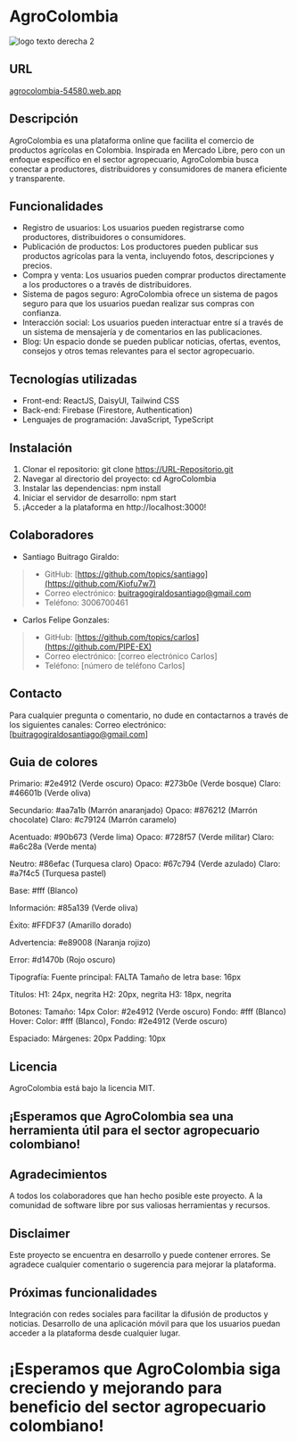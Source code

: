 # AgroColombia
![logo texto derecha 2](https://github.com/academia-geek/demo-day-projects-agrocolombia/assets/117487196/f2ab5157-9777-4cd2-9be1-84e7a92b5aca)

## URL
[agrocolombia-54580.web.app](https://agrocolombia-54580.web.app)

## Descripción
AgroColombia es una plataforma online que facilita el comercio de productos agrícolas en Colombia. Inspirada en Mercado Libre, pero con un enfoque específico en el sector agropecuario, AgroColombia busca conectar a productores, distribuidores y consumidores de manera eficiente y transparente.

## Funcionalidades
- Registro de usuarios: Los usuarios pueden registrarse como productores, distribuidores o consumidores.
- Publicación de productos: Los productores pueden publicar sus productos agrícolas para la venta, incluyendo fotos, descripciones y precios.
- Compra y venta: Los usuarios pueden comprar productos directamente a los productores o a través de distribuidores.
- Sistema de pagos seguro: AgroColombia ofrece un sistema de pagos seguro para que los usuarios puedan realizar sus compras con confianza.
- Interacción social: Los usuarios pueden interactuar entre sí a través de un sistema de mensajería y de comentarios en las publicaciones.
- Blog: Un espacio donde se pueden publicar noticias, ofertas, eventos, consejos y otros temas relevantes para el sector agropecuario.

## Tecnologías utilizadas
- Front-end: ReactJS, DaisyUI, Tailwind CSS
- Back-end: Firebase (Firestore, Authentication)
- Lenguajes de programación: JavaScript, TypeScript

## Instalación
1. Clonar el repositorio: git clone https://URL-Repositorio.git
2. Navegar al directorio del proyecto: cd AgroColombia
3. Instalar las dependencias: npm install
4. Iniciar el servidor de desarrollo: npm start
5. ¡Acceder a la plataforma en http://localhost:3000!

## Colaboradores
- Santiago Buitrago Giraldo:
>- GitHub: [https://github.com/topics/santiago](https://github.com/Kiofu7w7)
>- Correo electrónico: buitragogiraldosantiago@gmail.com
>- Teléfono: 3006700461
- Carlos Felipe Gonzales:
>- GitHub: [https://github.com/topics/carlos](https://github.com/PIPE-EX)
>- Correo electrónico: [correo electrónico Carlos]
>- Teléfono: [número de teléfono Carlos]

## Contacto
Para cualquier pregunta o comentario, no dude en contactarnos a través de los siguientes canales:
Correo electrónico: [buitragogiraldosantiago@gmail.com]

## Guia de colores
Primario: #2e4912 (Verde oscuro)
Opaco: #273b0e (Verde bosque)
Claro: #46601b (Verde oliva)

Secundario: #aa7a1b (Marrón anaranjado)
Opaco: #876212 (Marrón chocolate)
Claro: #c79124 (Marrón caramelo)

Acentuado: #90b673 (Verde lima)
Opaco: #728f57 (Verde militar)
Claro: #a6c28a (Verde menta)

Neutro: #86efac (Turquesa claro)
Opaco: #67c794 (Verde azulado)
Claro: #a7f4c5 (Turquesa pastel)

Base: #fff (Blanco)

Información: #85a139 (Verde oliva)

Éxito: #FFDF37 (Amarillo dorado)

Advertencia: #e89008 (Naranja rojizo)

Error: #d1470b (Rojo oscuro)


Tipografía:
Fuente principal: FALTA
Tamaño de letra base: 16px

Títulos:
H1: 24px, negrita
H2: 20px, negrita
H3: 18px, negrita

Botones:
Tamaño: 14px
Color: #2e4912 (Verde oscuro)
Fondo: #fff (Blanco)
Hover: Color: #fff (Blanco), Fondo: #2e4912 (Verde oscuro)

Espaciado:
Márgenes: 20px
Padding: 10px


## Licencia
AgroColombia está bajo la licencia MIT.

## ¡Esperamos que AgroColombia sea una herramienta útil para el sector agropecuario colombiano!

## Agradecimientos

A todos los colaboradores que han hecho posible este proyecto.
A la comunidad de software libre por sus valiosas herramientas y recursos.

## Disclaimer
Este proyecto se encuentra en desarrollo y puede contener errores. Se agradece cualquier comentario o sugerencia para mejorar la plataforma.

## Próximas funcionalidades
Integración con redes sociales para facilitar la difusión de productos y noticias.
Desarrollo de una aplicación móvil para que los usuarios puedan acceder a la plataforma desde cualquier lugar.

# ¡Esperamos que AgroColombia siga creciendo y mejorando para beneficio del sector agropecuario colombiano!
